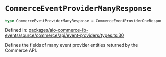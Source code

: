 # `CommerceEventProviderManyResponse`

```ts
type CommerceEventProviderManyResponse = CommerceEventProviderOneResponse[];
```

Defined in: [packages/aio-commerce-lib-events/source/commerce/api/event-providers/types.ts:30](https://github.com/adobe/aio-commerce-sdk/blob/db09d0de34ee085849efca6e0213ea525d0165dc/packages/aio-commerce-lib-events/source/commerce/api/event-providers/types.ts#L30)

Defines the fields of many event provider entities returned by the Commerce API.
